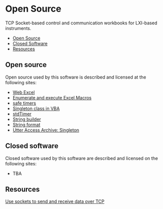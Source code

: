 # Open Source

TCP Socket-based control and communication workbooks for LXI-based instruments.

* [Open Source](#Open-Source)
* [Closed Software](#Closed-software)
* [Resources](#Resources)

<a name="Open-Source"></a>
## Open source
Open source used by this software is described and licensed at the following sites:  
* [Web Excel] 
* [Enumerate and execute Excel Macros]  
* [safe timers]
* [Singleton class in VBA]  
* [stdTimer]
* [String builder]  
* [String format]  
* [Utter Access Archive: Singleton]  

<a name="Closed-software"></a>
## Closed software
Closed software used by this software are described and licensed on the following sites:  
* TBA

<a name="Resources"></a>
## Resources 

[Use sockets to send and receive data over TCP]  

[Use sockets to send and receive data over TCP]: https://learn.microsoft.com/en-us/dotnet/fundamentals/networking/sockets/socket-services
[Web Excel]: https://github.com/michaelneu/webxcel
[Enumerate and execute Excel Macros]: https://stackoverflow.com/questions/28132276/get-a-list-of-the-macros-of-a-module-in-excel-and-then-call-all-those-macros
[Singleton class in VBA]: https://stackoverflow.com/questions/396117/class-static-methods-in-vba
[Utter Access Archive: Singleton]: https://web.archive.org/web/20160418020100/http://www.utteraccess.com/wiki/Index.php/Singleton
[string builder]: https://codereview.stackexchange.com/questions/67596/a-lightning-fast-stringbuilder
[string format]: https://stackoverflow.com/questions/17233701/obtaining-the-equivalent-to-printf-or-string-format-in-excel
[safe timers]: https://github.com/cristianbuse/Excel-VBA-SafeTimers
[stdTimer]: https://github.com/sancarn/stdVBA/blob/master/src/stdTimer.cls